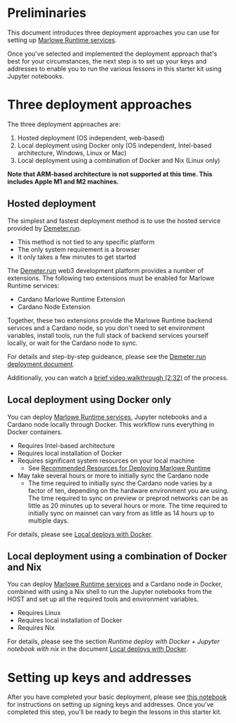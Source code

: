 # Preliminaries

This document introduces three deployment approaches you can use for setting up [Marlowe Runtime services](https://docs.marlowe.iohk.io/docs/platform-and-architecture/architecture). 

Once you've selected and implemented the deployment approach that's best for your circumstances, the next step is to set up your keys and addresses to enable you to run the various lessons in this starter kit using Jupyter notebooks. 

# Three deployment approaches

The three deployment approaches are: 

1. Hosted deployment (OS independent, web-based)
2. Local deployment using Docker only (OS independent, Intel-based architecture, Windows, Linux or Mac)
3. Local deployment using a combination of Docker and Nix (Linux only)

**Note that ARM-based architecture is not supported at this time. This includes Apple M1 and M2 machines.** 

## Hosted deployment

The simplest and fastest deployment method is to use the hosted service provided by [Demeter.run](https://demeter.run/). 

   * This method is not tied to any specific platform 
   * The only system requirement is a browser 
   * It only takes a few minutes to get started 

The [Demeter.run](https://demeter.run/) web3 development platform provides a number of extensions. The following two extensions must be enabled for Marlowe Runtime services: 

   * Cardano Marlowe Runtime Extension
   * Cardano Node Extension

Together, these two extensions provide the Marlowe Runtime backend services and a Cardano node, so you don't need to set environment variables, install tools, run the full stack of backend services yourself locally, or wait for the Cardano node to sync. 

For details and step-by-step guideance, please see the [Demeter run deployment document](demeter-run.md). 

Additionally, you can watch a [brief video walkthrough (2:32)](https://youtu.be/XnZ8gCjpl1E) of the process.

## Local deployment using Docker only

You can deploy [Marlowe Runtime services](https://docs.marlowe.iohk.io/docs/platform-and-architecture/architecture), Jupyter notebooks and a Cardano node locally through Docker. This workflow runs everything in Docker containers. 

   * Requires Intel-based architecture
   * Requires local installation of Docker
   * Requires significant system resources on your local machine 
      * See [Recommended Resources for Deploying Marlowe Runtime](https://github.com/input-output-hk/marlowe-cardano/blob/main/marlowe-runtime/doc/resources.md)
   * May take several hours or more to initially sync the Cardano node
      * The time required to initially sync the Cardano node varies by a factor of ten, depending on the hardware environment you are using. The time required to sync on preview or preprod networks can be as little as 20 minutes up to several hours or more. The time required to initially sync on mainnet can vary from as little as 14 hours up to multiple days. 

For details, please see [Local deploys with Docker](./docker.md). 

## Local deployment using a combination of Docker and Nix

You can deploy [Marlowe Runtime services](https://docs.marlowe.iohk.io/docs/platform-and-architecture/architecture) and a Cardano node in Docker, combined with using a Nix shell to run the Jupyter notebooks from the HOST and set up all the required tools and environment variables. 

   * Requires Linux
   * Requires local installation of Docker
   * Requires Nix

For details, please see the section *Runtime deploy with Docker + Jupyter notebook with nix* in the document [Local deploys with Docker](./docker.md#runtime-deploy-with-docker--jupyter-notebook-with-nix). 

# Setting up keys and addresses

After you have completed your basic deployment, please see [this notebook](https://github.com/input-output-hk/marlowe-starter-kit/blob/main/setup/01-setup-keys.ipynb) for instructions on setting up signing keys and addresses. Once you've completed this step, you'll be ready to begin the lessons in this starter kit. 
